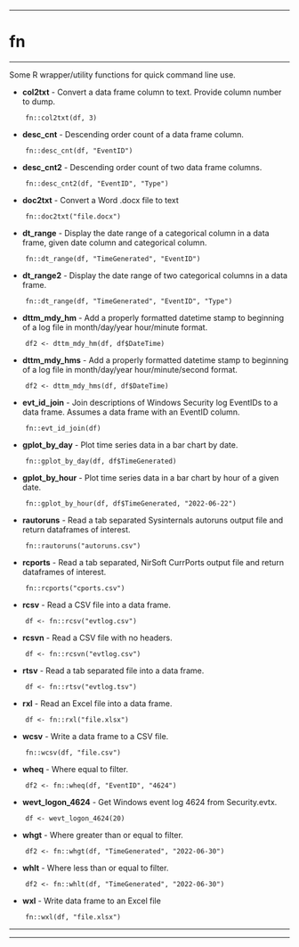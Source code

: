 
***

# fn

***

Some R wrapper/utility functions for quick command line use.

* **col2txt** - Convert a data frame column to text.  Provide column number to dump.

```
    fn::col2txt(df, 3)
```

* **desc_cnt** - Descending order count of a data frame column.

```
    fn::desc_cnt(df, "EventID")
```

* **desc_cnt2** - Descending order count of two data frame columns.

```
    fn::desc_cnt2(df, "EventID", "Type")
```

* **doc2txt** - Convert a Word .docx file to text

```
    fn::doc2txt("file.docx")
```

* **dt_range** - Display the date range of a categorical column in a data frame, given date column and categorical column.

```
    fn::dt_range(df, "TimeGenerated", "EventID")
```

* **dt_range2** - Display the date range of two categorical columns in a data frame.

```
    fn::dt_range(df, "TimeGenerated", "EventID", "Type")
```

* **dttm_mdy_hm** - Add a properly formatted datetime stamp to beginning of a log file in month/day/year hour/minute format. 

```
    df2 <- dttm_mdy_hm(df, df$DateTime)
```

* **dttm_mdy_hms** - Add a properly formatted datetime stamp to beginning of a log file in month/day/year hour/minute/second format. 

```
    df2 <- dttm_mdy_hms(df, df$DateTime)
```

* **evt_id_join** - Join descriptions of Windows Security log EventIDs to a data frame.  Assumes a data frame with an EventID column.

```
    fn::evt_id_join(df)
```

* **gplot_by_day** - Plot time series data in a bar chart by date.

```
    fn::gplot_by_day(df, df$TimeGenerated)    
```

* **gplot_by_hour** - Plot time series data in a bar chart by hour of a given date.

```
    fn::gplot_by_hour(df, df$TimeGenerated, "2022-06-22")
```

* **rautoruns** - Read a tab separated Sysinternals autoruns output file and return dataframes of interest.  

```
    fn::rautoruns("autoruns.csv")
```

* **rcports** - Read a tab separated, NirSoft CurrPorts output file and return dataframes of interest.  

```
    fn::rcports("cports.csv")
```

* **rcsv** - Read a CSV file into a data frame.  

```
    df <- fn::rcsv("evtlog.csv")
```

* **rcsvn** - Read a CSV file with no headers.  

```
    df <- fn::rcsvn("evtlog.csv")
```

* **rtsv** - Read a tab separated file into a data frame.  

```
    df <- fn::rtsv("evtlog.tsv")
```

* **rxl** - Read an Excel file into a data frame.

```
    df <- fn::rxl("file.xlsx")
```

* **wcsv** - Write a data frame to a CSV file.

```
    fn::wcsv(df, "file.csv")
```

* **wheq** - Where equal to filter.

```
    df2 <- fn::wheq(df, "EventID", "4624")
```

* **wevt_logon_4624** - Get Windows event log 4624 from Security.evtx.

```
    df <- wevt_logon_4624(20)
```

* **whgt** - Where greater than or equal to filter. 

```
    df2 <- fn::whgt(df, "TimeGenerated", "2022-06-30")
```

* **whlt** - Where less than or equal to filter.

```
    df2 <- fn::whlt(df, "TimeGenerated", "2022-06-30")
```

* **wxl** - Write data frame to an Excel file

```
    fn::wxl(df, "file.xlsx")
```


***
***
